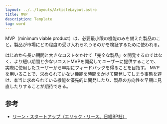```yaml
---
layout: ../../layouts/ArticleLayout.astro
title: MVP
description: Template
tag: word
---
```


MVP（minimum viable product）は、必要最小限の機能のみを備えた製品のこと。製品が市場にどの程度の受け入れられうるのかを検証するために使われる。

はじめから長い期間と大きなコストをかけて「完全な製品」を開発するのではなく、より短い期間と少ないコストMVPを開発してユーザーに提供することで、実際に使用したユーザーから早期にフィードバックを得ることを目指す。
MVPを用いることで、求められていない機能を時間をかけて開発してしまう事態を避け、本当に求められている機能を優先的に開発したり、製品の方向性を早期に見直したりすることが期待できる。

## 参考

- [リーン・スタートアップ（エリック・リース、日経BP社）](https://bookplus.nikkei.com/atcl/catalog/12/P48970/)